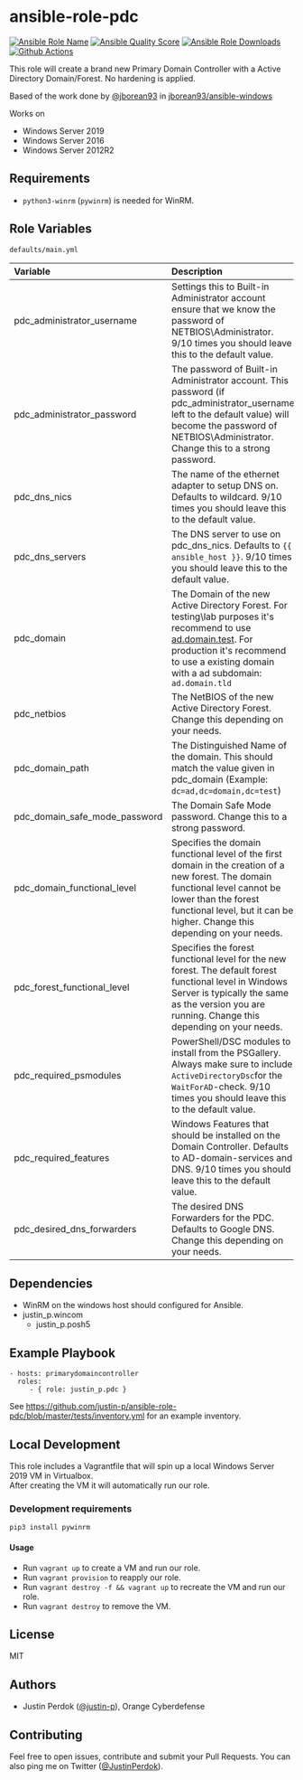 # ansible-role-pdc


[![Ansible Role Name](https://img.shields.io/ansible/role/51179?label=Role%20Name&logo=ansible&style=flat-square)](https://galaxy.ansible.com/justin_p/pdc)
[![Ansible Quality Score](https://img.shields.io/ansible/quality/51179?label=Ansible%20Quality%20Score&logo=ansible&style=flat-square)](https://galaxy.ansible.com/justin_p/pdc)
[![Ansible Role Downloads](https://img.shields.io/ansible/role/d/51179?label=Ansible%20Role%20Downloads&logo=ansible&style=flat-square)](https://galaxy.ansible.com/justin_p/pdc)
[![Github Actions](https://img.shields.io/github/workflow/status/justin-p/ansible-role-pdc/CI?label=Github%20Actions&logo=github&style=flat-square)](https://github.com/justin-p/ansible-role-pdc/actions)

This role will create a brand new Primary Domain Controller with a Active Directory Domain/Forest. No hardening is applied.

Based of the work done by [@jborean93](https://github.com/jborean93) in [jborean93/ansible-windows](https://github.com/jborean93/ansible-windows)

Works on

- Windows Server 2019
- Windows Server 2016
- Windows Server 2012R2

## Requirements

- `python3-winrm` (`pywinrm`) is needed for WinRM.

## Role Variables

`defaults/main.yml`

| Variable                      | Description                                                                                                                                                                                                                                    | Default value                                                                                                                                                   |
| :---------------------------- | :--------------------------------------------------------------------------------------------------------------------------------------------------------------------------------------------------------------------------------------------- | :-------------------------------------------------------------------------------------------------------------------------------------------------------------- |
| pdc_administrator_username    | Settings this to Built-in Administrator account ensure that we know the password of NETBIOS\Administrator. 9/10 times you should leave this to the default value.                                                                              | Administrator                                                                                                                                                   |
| pdc_administrator_password    | The password of Built-in Administrator account. This password (if pdc_administrator_username left to the default value) will become the password of NETBIOS\Administrator. Change this to a strong password.                                   | P@ssw0rd!                                                                                                                                                       |
| pdc_dns_nics                  | The name of the ethernet adapter to setup DNS on. Defaults to wildcard. 9/10 times you should leave this to the default value.                                                                                                                 | \*                                                                                                                                                              |
| pdc_dns_servers               | The DNS server to use on pdc_dns_nics. Defaults to `{{ ansible_host }}`. 9/10 times you should leave this to the default value.                                                                                                                | {{ ansible_host }}                                                                                                                                              |
| pdc_domain                    | The Domain of the new Active Directory Forest. For testing\lab purposes it's recommend to use [ad.domain.test](https://www.wikiwand.com/en/.test). For production it's recommend to use a existing domain with a ad subdomain: `ad.domain.tld` | ad.example.test                                                                                                                                                 |
| pdc_netbios                   | The NetBIOS of the new Active Directory Forest. Change this depending on your needs.                                                                                                                                                           | TEST                                                                                                                                                            |
| pdc_domain_path               | The Distinguished Name of the domain. This should match the value given in pdc_domain (Example: `dc=ad,dc=domain,dc=test`)                                                                                                                     | dc=ad,dc=example,dc=test                                                                                                                                        |
| pdc_domain_safe_mode_password | The Domain Safe Mode password. Change this to a strong password.                                                                                                                                                                               | P@ssw0rd!                                                                                                                                                       |
| pdc_domain_functional_level   | Specifies the domain functional level of the first domain in the creation of a new forest. The domain functional level cannot be lower than the forest functional level, but it can be higher. Change this depending on your needs.            | Default ([Windows2008R2](https://github.com/MicrosoftDocs/windows-powershell-docs/blob/master/docset/windows/addsdeployment/Install-ADDSForest.md#-domainmode)) |
| pdc_forest_functional_level   | Specifies the forest functional level for the new forest. The default forest functional level in Windows Server is typically the same as the version you are running. Change this depending on your needs.                                     | Default ([Windows2008R2](https://github.com/MicrosoftDocs/windows-powershell-docs/blob/master/docset/windows/addsdeployment/Install-ADDSForest.md#-forestmode)) |
| pdc_required_psmodules        | PowerShell/DSC modules to install from the PSGallery. Always make sure to include `ActiveDirectoryDsc`for the `WaitForAD`-check. 9/10 times you should leave this to the default value.                                                        | [xPSDesiredStateConfiguration, NetworkingDsc, ComputerManagementDsc, ActiveDirectoryDsc]                                                                        |
| pdc_required_features         | Windows Features that should be installed on the Domain Controller. Defaults to AD-domain-services and DNS. 9/10 times you should leave this to the default value.                                                                             | ["AD-domain-services", "DNS"]                                                                                                                                   |
| pdc_desired_dns_forwarders    | The desired DNS Forwarders for the PDC. Defaults to Google DNS. Change this depending on your needs.                                                                                                                                           | ["8.8.8.8", "8.8.4.4"]                                                                                                                                          |

## Dependencies

- WinRM on the windows host should configured for Ansible.
- justin_p.wincom
  - justin_p.posh5

## Example Playbook

    - hosts: primarydomaincontroller
      roles:
         - { role: justin_p.pdc }

See https://github.com/justin-p/ansible-role-pdc/blob/master/tests/inventory.yml for an example inventory.

## Local Development

This role includes a Vagrantfile that will spin up a local Windows Server 2019 VM in Virtualbox.  
After creating the VM it will automatically run our role.

### Development requirements

`pip3 install pywinrm`

#### Usage

- Run `vagrant up` to create a VM and run our role.
- Run `vagrant provision` to reapply our role.
- Run `vagrant destroy -f && vagrant up` to recreate the VM and run our role.
- Run `vagrant destroy` to remove the VM.

## License

MIT

## Authors

- Justin Perdok ([@justin-p](https://github.com/justin-p/)), Orange Cyberdefense

## Contributing

Feel free to open issues, contribute and submit your Pull Requests. You can also ping me on Twitter ([@JustinPerdok](https://twitter.com/JustinPerdok)).
